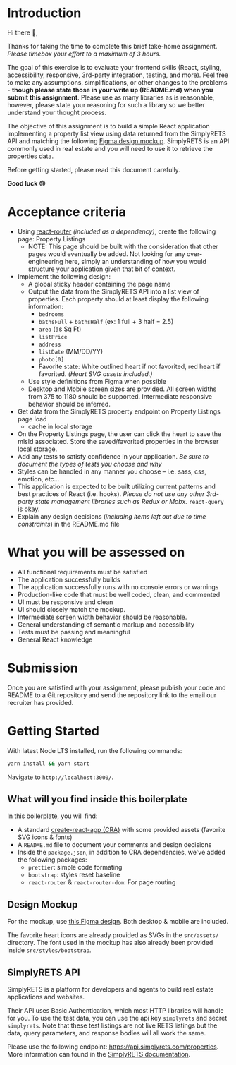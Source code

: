 # Introduction

Hi there 👋,

Thanks for taking the time to complete this brief take-home assignment. *Please
timebox your effort to a maximum of 3 hours.*

The goal of this exercise is to evaluate your frontend skills (React, styling,
accessibility, responsive, 3rd-party integration, testing, and more). Feel free
to make any assumptions, simplifications, or other changes to the problems -
**though please state those in your write up (README.md) when you submit this
assignment**. Please use as many libraries as is reasonable, however, please
state your reasoning for such a library so we better understand your thought
process.

The objective of this assignment is to build a simple React application
implementing a property list view using data returned from the SimplyRETS API
and matching the following [Figma design
mockup](https://www.figma.com/file/YZyIbis7fMsKnE2KaRlhYc/Sample-Project-Engineering?node-id=0%3A1).
SimplyRETS is an API commonly used in real estate and you will need to use it to
retrieve the properties data.

Before getting started, please read this document carefully.

**Good luck 🙃**

# Acceptance criteria

- Using [react-router](https://reactrouter.com/) *(included as a dependency)*, create the following page:
  Property Listings
  - NOTE: This page should be built with the consideration that other pages
    would eventually be added. Not looking for any over-engineering here, simply
    an understanding of how you would structure your application given that bit
    of context.
- Implement the following design:
  - A global sticky header containing the page name
  - Output the data from the SimplyRETS API into a list view of properties. Each
    property should at least display the following information: 
    - `bedrooms`
    - `bathsFull` + `bathsHalf` (ex: 1 full + 3 half = 2.5)
    - `area` (as Sq Ft)
    - `listPrice`
    - `address`
    - `listDate` (MM/DD/YY)
    - `photo[0]`
    - Favorite state: White outlined heart if not favorited, red heart if
      favorited. *(Heart SVG assets included.)*
  - Use style definitions from Figma when possible
  - Desktop and Mobile screen sizes are provided. All screen widths from 375 to
    1180 should be supported. Intermediate responsive behavior should be
    inferred.
- Get data from the SimplyRETS property endpoint on Property Listings page load
  + cache in local storage
- On the Property Listings page, the user can click the heart to save the mlsId
  associated. Store the saved/favorited properties in the browser local storage.
- Add any tests to satisfy confidence in your application. *Be sure to document
  the types of tests you choose and why*
- Styles can be handled in any manner you choose – i.e. sass, css, emotion,
  etc...
- This application is expected to be built utilizing current patterns and best
  practices of React (i.e. hooks). *Please do not use any other 3rd-party state
  management libraries such as Redux or Mobx.* `react-query` is okay.
- Explain any design decisions (*including items left out due to time
  constraints*) in the README.md file

# What you will be assessed on


- All functional requirements must be satisfied
- The application successfully builds
- The application successfully runs with no console errors or warnings
- Production-like code that must be well coded, clean, and commented 
- UI must be responsive and clean
- UI should closely match the mockup.
- Intermediate screen width behavior should be reasonable. 
- General understanding of semantic markup and accessibility
- Tests must be passing and meaningful
- General React knowledge

# Submission

Once you are satisfied with your assignment, please publish your code and README
to a Git repository and send the repository link to the email our recruiter has
provided.

# Getting Started

With latest Node LTS installed, run the following commands:

```sh
yarn install && yarn start 
```

Navigate to `http://localhost:3000/`.

## What will you find inside this boilerplate

In this boilerplate, you will find:
- A standard [create-react-app (CRA)](https://create-react-app.dev/) with some
  provided assets (favorite SVG icons & fonts)
- A `README.md` file to document your comments and design decisions
- Inside the `package.json`, in addition to CRA dependencies, we've added the
  following packages:
    - `prettier`: simple code formating
    - `bootstrap`: styles reset baseline
    - `react-router` & `react-router-dom`: For page routing

## Design Mockup

For the mockup, use [this Figma
design](https://www.figma.com/file/YZyIbis7fMsKnE2KaRlhYc/Sample-Project-Engineering?node-id=0%3A1).
Both desktop & mobile are included.

The favorite heart icons are already provided as SVGs in the `src/assets/`
directory. The font used in the mockup has also already been provided inside
`src/styles/bootstrap`.

## SimplyRETS API

SimplyRETS is a platform for developers and agents to build real estate
applications and websites.

Their API uses Basic Authentication, which most HTTP libraries will handle for
you. To use the test data, you can use the api key `simplyrets` and secret
`simplyrets`. Note that these test listings are not live RETS listings but the
data, query parameters, and response bodies will all work the same.

Please use the following endpoint: https://api.simplyrets.com/properties. More
information can found in the [SimplyRETS
documentation](https://docs.simplyrets.com/api/index.html#/Listings/get_properties).
